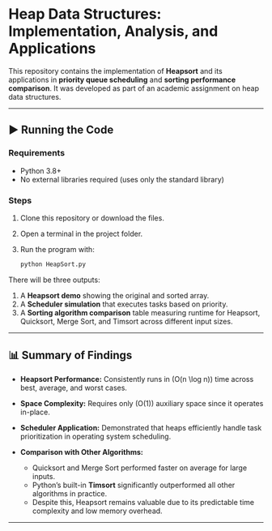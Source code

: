 # Heap Data Structures: Implementation, Analysis, and Applications

This repository contains the implementation of **Heapsort** and its applications in **priority queue scheduling** and **sorting performance comparison**. It was developed as part of an academic assignment on heap data structures.

---

## ▶️ Running the Code

### Requirements

* Python 3.8+
* No external libraries required (uses only the standard library)

### Steps

1. Clone this repository or download the files.
2. Open a terminal in the project folder.
3. Run the program with:

   ```bash
   python HeapSort.py
   ```

There will be three outputs:

1. A **Heapsort demo** showing the original and sorted array.
2. A **Scheduler simulation** that executes tasks based on priority.
3. A **Sorting algorithm comparison** table measuring runtime for Heapsort, Quicksort, Merge Sort, and Timsort across different input sizes.

---

## 📊 Summary of Findings

* **Heapsort Performance:** Consistently runs in (O(n \log n)) time across best, average, and worst cases.
* **Space Complexity:** Requires only (O(1)) auxiliary space since it operates in-place.
* **Scheduler Application:** Demonstrated that heaps efficiently handle task prioritization in operating system scheduling.
* **Comparison with Other Algorithms:**

  * Quicksort and Merge Sort performed faster on average for large inputs.
  * Python’s built-in **Timsort** significantly outperformed all other algorithms in practice.
  * Despite this, Heapsort remains valuable due to its predictable time complexity and low memory overhead.

---
